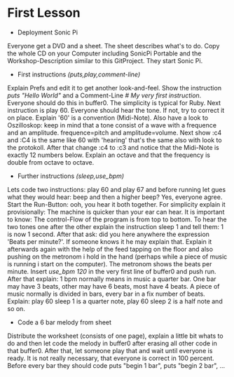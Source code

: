 # First Lesson
* Deployment Sonic Pi

Everyone get a DVD and a sheet. The sheet describes what's to do. Copy the whole CD on your Computer including SonicPi Portable
and the Workshop-Description similar to this GitProject. They start Sonic Pi.

* First instructions *(puts,play,comment-line)*

Explain Prefs and edit it to get another look-and-feel. Show the instruction *puts "Hello World"* and a Comment-Line *# My very first instruction*. Everyone should do this in  buffer0. The simplicity is typical for Ruby. Next instruction is play 60. Everyone should hear the tone. If not, try to correct it on place. Explain '60' is a convention (Midi-Note). Also have a look to Oszilloskop: keep in mind that a tone consist of a wave with a frequence and an amplitude. frequence=pitch and amplitude=volume. Next show :c4 and :C4 is the same like 60 with 'hearing' that's the same also with look to the protokoll. After that change :c4 to :c3 and notice that the Midi-Note is exactly 12 numbers below. Explain an octave and that the frequency is double from octave to octave.

* Further instructions *(sleep,use_bpm)*

Lets code two instructions: play 60 and play 67 and before running let gues what they would hear: beep and then a higher beep? Yes, everyone agree. Start the Run-Button: ooh, you hear it both together. For simplicity explain it provisionally: The machine is quicker than your ear can hear. It is important to know: The control-Flow of the program is from top to bottom. To hear the two tones one after the other explain the instruction sleep 1 and tell them: 1 is now 1 second. After that ask: did you here anywhere the expression 'Beats per minute?'. If someone knows it he may explain that.  Explain it afterwards again with the help of the feed tapping on the floor and also pushing on the metronom i hold in the hand (perhaps while a piece of music is running i start on the computer). The metronom shows the beats per minute. Insert *use_bpm 120* in the very first line of buffer0 and push run. After that explain: 1 bpm normally means in music a quarter bar. One bar may have 3 beats, other may have 6 beats, most have 4 beats. A piece of music normally is divided in bars, every bar in a fix number of beats. Explain: play 60 sleep 1 is a quarter note, play 60 sleep 2 is a half note and so on.

* Code a 6 bar melody from sheet

Distribute the worksheet (consists of one page), explain a little bit whats to do and then let code the melody in buffer0 after erasing all other code in that buffer0. After that, let someone play that and wait until everyone is ready. It is not really necessary, that everyone is correct in 100 percent. Before every bar they should code puts "begin 1 bar", puts "begin 2 bar", ...





